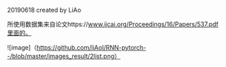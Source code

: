 
20190618    created by LiAo

所使用数据集来自论文https://www.ijcai.org/Proceedings/16/Papers/537.pdf里面的。


![image]（https://github.com/liAoI/RNN-pytorch--/blob/master/images_result/2list.png）
